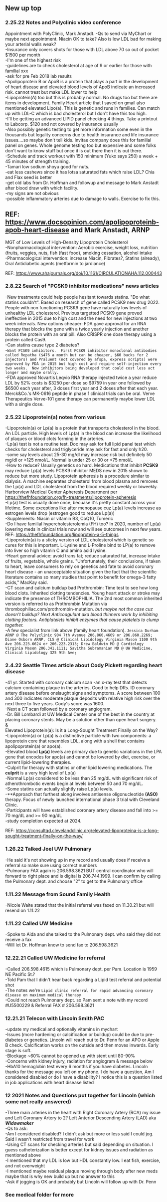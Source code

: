 ## New up top  

### 2.25.22 Notes and Polyclinic video conference  

Appointment with PolyClinic, Mark Anstadt.
-Qs to send via MyChart or maybe next appointment.  Niacin OK to take?  Also is low LDL bad for making your arterial walls weak?  
-Insurance only covers shots for those with LDL above 70 so out of pocket $1500 per month  
-I'm one of the highest risk  
-guidelines are to check cholesterol at age of 9 or earlier for those with familial xxx   
-ask for pre Feb 2018 lab results  
-Apolipoprotein B or ApoB is a protein that plays a part in the development of heart disease and elevated blood levels of ApoB indicate an increased risk.  cannot treat but make LDL lower to help  
-Lipoprotein(A) too but this is probably normal.  No drugs too but there are items in development.  Family Heart article that I saved on gmail also mentioned elevated Lipo(a).  This is genetic and runs in families.  Can match up with LDL-C which is bad cholesterol but I don't have this too high.  
-I'll be getting an advanced LIPID panel checking 4 things.  Take a printout to Labcorp.  $120 and not covered by insurance usually  
-Also possibly genetic testing to get more information some even in the thousands but legality concerns due to health insurance and life insurance issues....so maybe don't tell kids.  Invitae company does this for familial panel on genes.  Whole genome testing too but expensive and some folks don't want to know stuff but once it is out there then it is out there.  
-Schedule and track workout with 150 minimum (Yuko says 250) a week + 45 minutes of strength training.  
-Tamari low sodium shoyu good for nuts.  
-eat less cashews since it has lotsa saturated fats which raise LDL?  Chia and Flax seed is better  
-get old labs from Dr. Hoffman and followup and message to Mark Anstadt after blood draw with which facility.  
-my signs are not obvious  
-possible inflammatory arteries due to damage to walls.  Exercise to fix this.  

REF: https://www.docsopinion.com/apolipoproteinb-apob-heart-disease and Mark Anstadt, ARNP
----
MGT of Low Levels of High-Density Lipoprotein Cholesterol  
-Nonpharmacological intervention: Aerobic exercise, weight loss, nutrition (fruits, veggies, nuts, fish (fast food), smoking cessation, alcohol intake   
-Pharmacological intervention: increase Niacin, Fibrates?, Statins (already), Oral Antidiabetic agents (metformin to jardiance)  

REF: https://www.ahajournals.org/doi/10.1161/CIRCULATIONAHA.112.000443

### 2.8.22 Search of "PCSK9 inhibitor medications" news articles    
-New treatments could help people hesitant towards statins.  "Do what statins couldn't".  Based on research of gene called PCSK9 new drug 2022.  People with non functioning PCSK9 gene have naturally low levels of unhealthy LDL cholesterol.  Previous targetted PCSK9 gene proved ineffective in 2015 due to high cost and the need for new injections at two week intervals.  New options cheaper: FDA gave approval for an RNA therapy that blocks the gene with a twice yearly injection and another blocks the protein with an oral pill.  Also CRISPR one dose therapy using a protein called Cas9.  
-Can statins cause type 2 diabetes?  
-`Want PCSK9 inhibitors.  First PCSK9 inhibitor monoclonal antibodies called Repatha ($476 a month but can be cheaper, $60 bucks for 2 injectors) and Praluent (not covered by afspa, express scripts) were approved by FDA in 2015 but high cost and require self-injection every two weeks.  Now inhibitors being developed that could cost less act longer and maybe orally.`  
-FDA approved Novartis Leqvio RNA therapy injected twice a year reduce LDL by 52% costs is $3250 per dose so $9759 in year one followed by $6500 each year after, 3 doses first year and 2 doses after that each year.  Merck&Co.'s MK-0616 peptide in phase 1 clinical trials can be oral.  Verve Therapeutics Verve-101 gene therapy can permanently maybe lower LDL with a single dose.  

### 2.5.22 Lipoprotein(a) notes from various  

-Lipoprotein(a) or Lp(a) is a protein that transports cholesterol in the blood.  An LDL particle. High levels of Lp(a) in the blood can increase the likelihood of plaques or blood clots forming in the arteries.  
-Lp(a) test is not a routine test.  Doc may ask for full lipid panel test which checks for cholesterol and triglyceride may ask for fast and only h20.  
-some say levels about 25-30 mg/dl may increase risk but definitely 50 mg/dl or >125 nmol/L.  Normal is under 25 or 30 or <75 nmol/L  
-How to reduce?  Usually genetics so hard.  Medications that inhibit **PCSK9** may reduce Lp(a) levels PCSK9 inhibitor MEDS new in 2015 shown to reduce but more study.  Lipoprotein apheresis is a procedure similar to dialysis.  A machine separates cholesterol from blood plasma and removes the Lp(a) and LDL cholesterol from the blood required weekly or biweekly.  Harborview Medical Center Apheresis Department per https://thefhfoundation.org/fh-treatments/lipoprotein-apheresis  
-Lp(a) test is usually done once, becuase it's pretty constant across your lifetime.  Some exceptions like after menopause cuz Lp(a) levels increase as estrogen levels drop (estrogen good to reduce Lp(a))  
-Supplements: Niacin or vitamin B3, CoQ10, Tumeric  
-Do I have familial hypercholesterolemia (FH) too?  In 2020, number of Lp(a) lowering meds in clinical trials now and will see outcomes in next few years.  REF: https://thefhfoundation.org/lipoprotein-a-5-things  
-Lipoprotein(a) is a sticky version of LDL cholesterol which is genetic so cures for this is important.  L-Lysine and L-Proline bind to LP(a) to remove into liver so high vitamin C and amino acid lysine.  
-Heart general advice: avoid trans fat; reduce saturated fat, increase intake of fruits, vegetable, whole grains.  "Unfortunately, their conclusions, if taken to heart, leave consumers to rely on genetics and fate to avoid coronary heart disease - an unacceptable situation given the fact that the scientific literature contains so many studies that point to benefit for omega-3 fatty acids," MacKay said.  
-CT scan and calcium buildup bad  Prothrombin: Time test to see how long blood clots.  Inherited clotting tendencies.
Young heart attack or stroke may indicate the presence of THROMBOPHILIA.  The 2nd most common inherited version is referred to as Prothrombin Mutation via thrombophiliac.com/prothrombin-mutation.  *but maybe not the case cuz doesn't buildup? Next Anticoagulant aka blood thinners work by inhibiting clotting factors.  Antiplatelets inhibit enzymes that cause platelets to clump together.*    
-A few specialist from link above (family heart foundation).  `Jessica Durham ARNP @ The Polyclinic 904 7th Avenue 206.860.4669 or 206.860.2269; Diane Osborn ARNP, CLS @ Clinical Lipidology Virginia Mason 1100 9th Ave 206.223.6624 or 206.223.2313; Drew Baldwin MD @ Cardiology Virginia Mason 206.341.1111; Savitha Subramanian MD @ UW Medicine, Clinical Lipidology 325 9th Ave;`      

### 2.4.22 Seattle Times article about Cody Pickett regarding heart disease  
-41 yr.  Started with coronary calcium scan -an x-ray test that detects calcium-containing plaque in the arteries.  Good to help DRs. ID coronary artery disease before onslaught signs and symptoms.  A score between 100 and 300 indicates moderate plaque deposits with relative high risk over the next three to five years.  Cody's score was 1600.    
-Next a CT scan followed by a coronary angiogram.    
-Dr. Bill Lombardi at UW Medical Center one of the best in the country at placing coronary stents.  May be a solution other than open heart surgery.  
&  
Elevated Lipoprotein(a): Is it a Long-Sought Treatment Finally on the Way?  
-Lipoprotein(a) or Lp(a) is a distinctive particle with two components: a lipoprotein core that resembles LDL, along with a shell that contains apolipoprotein(a) or apo(a).    
-Elevated blood **Lp(a)** levels are primary due to genetic variations in the LPA gene that encodes for apo(a) and cannot be lowered by diet, exercise, or current lipid-lowering therapies.  
-Culprit for therapy with statins or other lipid lowering medications.  The **culprit** is a very high level of Lp(a)  
-Normal Lp(a) considered to be less than 25 mg/dL with significant risk of atherothrombotic events begin at levels between 50 and 70 mg/dL.  
-Some statins can actually slightly raise Lp(a) levels.  
-**Approach that furthest along involves antisense oligonucleotide **(ASO)** therapy.  Focus of newly launched international phase 3 trial with Cleveland Clinic.  
-Participants will have established coronary artery disease and fall into >= 70 mg/dL and >= 90 mg/dL  
-study completion expected at 2024.  

REF: https://consultqd.clevelandclinic.org/elevated-lipoproteina-is-a-long-sought-treatment-finally-on-the-way/  

### 1.26.22 Talked Joel UW Pulmonary  
-He said it's not showing up in my record and usually does if receive a referral so make sure using correct numbers  
-Pulmonary FAX again is 206.598.3621 BUT central coordinator who will forward to right place and is digital is 206.744.1999.  I can confirm by calling the Pulmonary dept. and choose "2" to get to the Pulmonary office  

### 1.11.22 Message from Sound Family Health  
-Nicole Waite stated that the initial referral was faxed on 11.30.21 but will resend on 1.11.22  

### 1.11.22 Called UW Medicine  
-Spoke to Aida and she talked to the Pulmonary dept. who said they did not receive a fax  
-Will let Dr. Hoffman know to send fax to 206.598.3621  

### 12.22.21 Called UW Medicine for referral  
-Called 206.598.4615 which is Pulmonary dept. per Pam.  Location is 1959 NE Pacific St.?    
-Told Pam that I didn't hear back regarding a Lipid test referral and potential shot  
-The notes we're `Lipid clinic referral for rapid advancing coronary disease on maximum medical therapy`  
-Could not reach Pulmonary dept. so Pam sent a note with my record #U5500229 & Referral FAX # 206.598.3621

### 12.21.21 Telecon with Lincoln Smith PAC
-update my medical and optionally vitamins in mychart\
-Issues (more hardening or calcification or buildup) could be due to pre-diabetes or genetics.  Lincoln will reach out to Dr. Penn for an APO or Apple B check.  Calcification works on the outside and then moves inwards.  Early stage is soft.\
-Blockage ~60% cannot be opened up with stent until 80-90%\
-Concerns with kidney injury, radiation for angiogram & message below  
-HbA10 hemaglobin test every 6 months if you have diabetes.  Lincoln thanks for the message you left on my phone.  I do have a question, Am I considered disabled or do I have a disability?  I notice this is a question listed in job applications with heart disease listed   

### 12 2021 Notes and Questions put together for Lincoln (which some not really answered)
-Three main arteries in the heart with Right Coronary Artery (RCA) my issue and Left Coronary Artery to 2?  Left Anterior Descending Artery (LAD) aka _**Widowmaker**_  
-Qs to ask:  
-Am I considered disabled? I didn't ask but more or less said I could jog.  Said I wasn't restricted from travel for work  
-Using CT scans for checking arteries but said depending on situation.  I guess catheterization is better except for kidney issues and radiation as mentioned above  
-I mentioned that my LDL is low but HDL constantly low.  I eat fish, exercise, and not overweight  
-I mentioned maybe residual plaque moving through body after new meds maybe that is why new build up but no answer to this  
-Ask if jogging is OK and probably but Lincoln will follow up with Dr. Penn

### See medical folder for more
